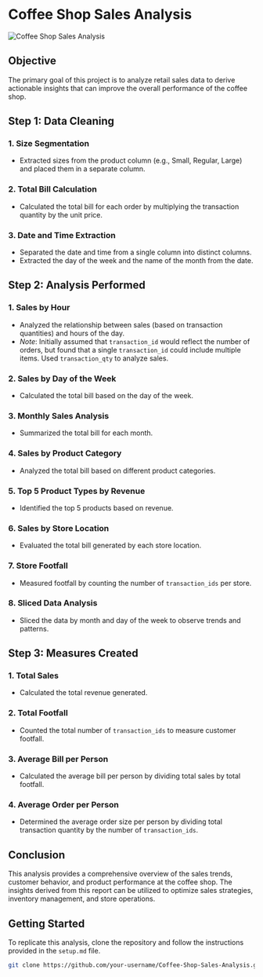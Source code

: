 # Coffee Shop Sales Analysis

![Coffee Shop Sales Analysis](https://github.com/user-attachments/assets/662e73dc-6803-462e-875d-ac4fbcbebb3d)

## Objective

The primary goal of this project is to analyze retail sales data to derive actionable insights that can improve the overall performance of the coffee shop.

## Step 1: Data Cleaning

### 1. Size Segmentation
- Extracted sizes from the product column (e.g., Small, Regular, Large) and placed them in a separate column.

### 2. Total Bill Calculation
- Calculated the total bill for each order by multiplying the transaction quantity by the unit price.

### 3. Date and Time Extraction
- Separated the date and time from a single column into distinct columns.
- Extracted the day of the week and the name of the month from the date.

## Step 2: Analysis Performed

### 1. Sales by Hour
- Analyzed the relationship between sales (based on transaction quantities) and hours of the day.
- *Note*: Initially assumed that `transaction_id` would reflect the number of orders, but found that a single `transaction_id` could include multiple items. Used `transaction_qty` to analyze sales.

### 2. Sales by Day of the Week
- Calculated the total bill based on the day of the week.

### 3. Monthly Sales Analysis
- Summarized the total bill for each month.

### 4. Sales by Product Category
- Analyzed the total bill based on different product categories.

### 5. Top 5 Product Types by Revenue
- Identified the top 5 products based on revenue.

### 6. Sales by Store Location
- Evaluated the total bill generated by each store location.

### 7. Store Footfall
- Measured footfall by counting the number of `transaction_ids` per store.

### 8. Sliced Data Analysis
- Sliced the data by month and day of the week to observe trends and patterns.

## Step 3: Measures Created

### 1. Total Sales
- Calculated the total revenue generated.

### 2. Total Footfall
- Counted the total number of `transaction_ids` to measure customer footfall.

### 3. Average Bill per Person
- Calculated the average bill per person by dividing total sales by total footfall.

### 4. Average Order per Person
- Determined the average order size per person by dividing total transaction quantity by the number of `transaction_ids`.

## Conclusion

This analysis provides a comprehensive overview of the sales trends, customer behavior, and product performance at the coffee shop. The insights derived from this report can be utilized to optimize sales strategies, inventory management, and store operations.

## Getting Started

To replicate this analysis, clone the repository and follow the instructions provided in the `setup.md` file.

```bash
git clone https://github.com/your-username/Coffee-Shop-Sales-Analysis.git

